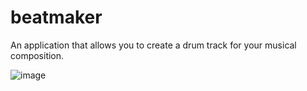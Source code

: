 # beatmaker
An application that allows you to create a drum track for your musical composition.

![image](https://user-images.githubusercontent.com/45925914/176816658-86405115-f06e-45dd-bd83-de9787e25b26.png)
